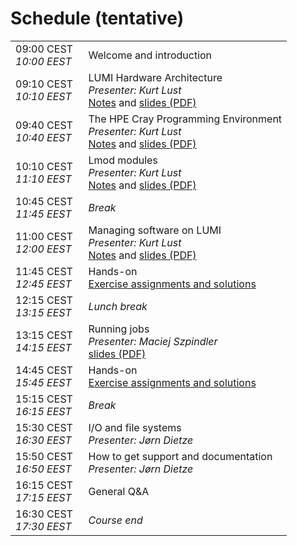 # Schedule (tentative)


<table style="text-align: left;">
<tbody>
    <tr>
        <td>
            09:00 CEST&nbsp;&nbsp;
            <br/><em>10:00 EEST</em>
        </td>
        <td>Welcome and introduction<br>
        <!-- 
        <em>Presenters: Emmanuel Ory (LUST), Jørn Dietze (LUST)</em>
        <br><em>Recording: <code>/project/project_465000388/recordings/00_Introduction.mp4</code> on LUMI only.</em>
        -->
        </td>
    </tr>
    <tr>
        <td>
            09:10 CEST
            <br/><em>10:10 EEST</em>
        </td>
        <td>
            LUMI Hardware Architecture
            <br/><em>Presenter: Kurt Lust</em>
            <br/><a href="../01_Architecture">Notes</a>
            and
            <a href="https://462000265.lumidata.eu/1day-20230509/files/LUMI-1day-20230509-01-architecture.pdf">slides (PDF)</a>
        </td>
    </tr>
    <tr>
        <td>
            09:40 CEST
            <br/><em>10:40 EEST</em>
        </td>
        <td>
            The HPE Cray Programming Environment
            <br/><em>Presenter: Kurt Lust</em>
            <br/><a href="../02_CPE">Notes</a>
            and
            <a href="https://462000265.lumidata.eu/1day-20230509/files/LUMI-1day-20230509-02-CPE.pdf">slides (PDF)</a>
        </td>
    </tr>
    <tr>
        <td>
            10:10 CEST
            <br/><em>11:10 EEST</em>
        </td>
        <td>
            Lmod modules
            <br/><em>Presenter: Kurt Lust</em>
            <br/><a href="../03_Modules">Notes</a>
            and
            <a href="https://462000265.lumidata.eu/1day-20230509/files/LUMI-1day-20230509-03-modules.pdf">slides (PDF)</a>
        </td>
    </tr>
    <tr>
        <td>
            10:45 CEST
            <br/><em>11:45 EEST</em>
        </td>
        <td><em>Break</em></td>
    </tr>
    <tr>
        <td>
            11:00 CEST
            <br/><em>12:00 EEST</em>
        </td>
        <td>
            Managing software on LUMI
            <br/><em>Presenter: Kurt Lust</em>
            <br/><a href="../04_Software_stack">Notes</a>
            and
            <a href="https://462000265.lumidata.eu/1day-20230509/files/LUMI-1day-20230509-04-software.pdf">slides (PDF)</a>
        </td>
    </tr>
    <tr>
        <td>
            11:45 CEST
            <br/><em>12:45 EEST</em>
        </td>
        <td>
            Hands-on
            <br/><a href="../05_Exercises_1">Exercise assignments and solutions</a>
        </td>
    </tr>
    <tr>
        <td>
            12:15 CEST
            <br/><em>13:15 EEST</em>
        </td>
        <td><em>Lunch break</em></td>
    </tr>
    <tr>
        <td>
            13:15 CEST
            <br/><em>14:15 EEST</em>
        </td>
        <td>
            Running jobs
            <br/><em>Presenter: Maciej Szpindler</em>
            <br/>
            <!-- <a href="../06_Running_jobs">Notes</a> and-->
            <a href="https://462000265.lumidata.eu/1day-20230509/files/LUMI-1day-20230509-06-running_jobs.pdf">slides (PDF)</a>
        </td>
    </tr>
    <tr>
        <td>
            14:45 CEST
            <br/><em>15:45 EEST</em>
        </td>
        <td>
            Hands-on
            <br/><a href="../07_Exercises_2">Exercise assignments and solutions</a>
        </td>
    </tr>
    <tr>
        <td>
            15:15 CEST
            <br/><em>16:15 EEST</em>
        </td>
        <td><em>Break</em></td>
    </tr>
    <tr>
        <td>
            15:30 CEST
            <br/><em>16:30 EEST</em>
        </td>
        <td>
            I/O and file systems
            <br/><em>Presenter: Jørn Dietze</em>
            <!--<br/><a href="../08_IO">Notes</a>-->
        </td>
    </tr>
     <tr>
        <td>
            15:50 CEST
            <br/><em>16:50 EEST</em>
        </td>
        <td>
            How to get support and documentation
            <br/><em>Presenter: Jørn Dietze</em>
            <!--<br/><a href="../09_Support">Notes</a>-->
        </td>
    </tr>
    <tr>
        <td>
            16:15 CEST
            <br/><em>17:15 EEST</em>
        </td>
        <td>General Q&A</td>
    </tr>
    <tr>
        <td>
            16:30 CEST
            <br/><em>17:30 EEST</em>
        </td>
        <td><em>Course end</em></td>
    </tr>
</tbody>
</table>